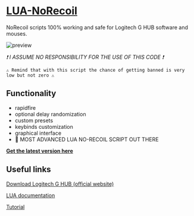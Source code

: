 # [LUA-NoRecoil](https://github.com/EmaBixD/LUA-NoRecoil)

NoRecoil scripts 100% working and safe for Logitech G HUB software and mouses.

![preview](https://i.imgur.com/NYRuZWZ_d.webp?maxwidth=760&fidelity=grand)

*❗ I ASSUME NO RESPONSIBILITY FOR THE USE OF THIS CODE ❗*
```
⚠ Remind that with this script the chance of getting banned is very low but not zero ⚠
```

## Functionality
- rapidfire
- optional delay randomization
- custom presets
- keybinds customization
- graphical interface
- 🥵 MOST ADVANCED LUA NO-RECOIL SCRIPT OUT THERE

[**Get the latest version here**](https://github.com/EmaBixD/LUA-NoRecoil/blob/main/NoRecoil-V3.lua)

## Useful links
[Download Logitech G HUB (official website)](https://www.logitechg.com/it-it/innovation/g-hub.html)

[LUA documentation](https://douile.com/logitech-toggle-keys/APIDocs.pdf)

[Tutorial](https://drive.google.com/file/d/11xWDe5UHkZXvG2UN70j5c6Eq-YzyRCmf/view)
